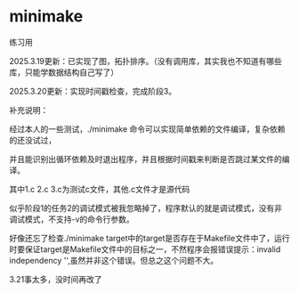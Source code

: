 # minimake
练习用

2025.3.19更新：已实现了图，拓扑排序。（没有调用库，其实我也不知道有哪些库，只能学数据结构自己写了）

2025.3.20更新：实现时间戳检查，完成阶段3。

补充说明：

经过本人的一些测试，./minimake <target> 命令可以实现简单依赖的文件编译，复杂依赖的还没试过，

并且能识别出循环依赖及时退出程序，并且根据时间戳来判断是否跳过某文件的编译。

其中1.c 2.c 3.c为测试c文件，其他.c文件才是源代码

似乎阶段1的任务2的调试模式被我忽略掉了，程序默认的就是调试模式，没有非调试模式，不支持-v的命令行参数。

好像还忘了检查./minimake target中的target是否存在于Makefile文件中了，运行时要保证target是Makefile文件中的目标之一，不然程序会报错误提示：invalid independency '',虽然并非这个错误。但总之这个问题不大。

3.21事太多，没时间再改了
